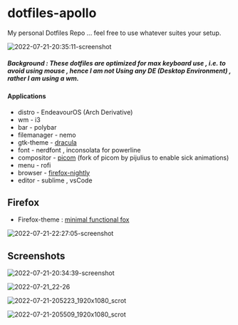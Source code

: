 # dotfiles-apollo
My personal Dotfiles Repo ... feel free to use whatever suites your setup.


![2022-07-21-20:35:11-screenshot](https://user-images.githubusercontent.com/90280586/180247747-7d50c6a7-24ca-4831-aeb4-416a433147fb.png)


##### Background : These dotfiles are optimized for max keyboard use , i.e. to avoid using mouse , hence I am not Using any DE (Desktop Environment) , rather I am using a wm. 


#### Applications

- distro - EndeavourOS (Arch Derivative)
- wm - i3
- bar - polybar
- filemanager - nemo 
- gtk-theme - [dracula](https://draculatheme.com)
- font - nerdfont , inconsolata for powerline
- compositor - [picom](https://github.com/pijulius/picom) (fork of picom by pijulius to enable sick animations)
- menu - rofi
- browser - [firefox-nightly](https://www.mozilla.org/en-US/firefox/channel/desktop/)
- editor - sublime , vsCode


## Firefox

- Firefox-theme : [minimal functional fox](https://github.com/mut-ex/minimal-functional-fox) 

![2022-07-21-22:27:05-screenshot](https://user-images.githubusercontent.com/90280586/180271114-de3a8e49-0de0-40ab-ae23-2f7f94ad5819.png)


## Screenshots

![2022-07-21-20:34:39-screenshot](https://user-images.githubusercontent.com/90280586/180247874-b5556e99-e0aa-411b-8381-7074ca071a6a.png)

![2022-07-21_22-26](https://user-images.githubusercontent.com/90280586/180271249-595cda43-94d2-4b08-8fd5-7f6d2e937907.png)


![2022-07-21-205223_1920x1080_scrot](https://user-images.githubusercontent.com/90280586/180270322-e45ebdf2-bf30-406f-8815-8d3b6e7b0094.png)


![2022-07-21-205509_1920x1080_scrot](https://user-images.githubusercontent.com/90280586/180270356-181d4706-b752-40ea-a645-a5bf09307129.png)
